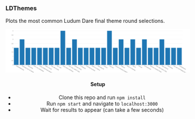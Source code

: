 ### LDThemes

Plots the most common Ludum Dare final theme round selections.


<div align="center">
    <img src="img/plot.png" />
</p>


#### Setup

- Clone this repo and run `npm install`
- Run `npm start` and navigate to `localhost:3000`
- Wait for results to appear (can take a few seconds)